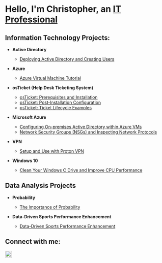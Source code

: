 <h1>Hello, I'm Christopher, an <a href="https://https://www.linkedin.com/in/christopher-g-de-kock/">IT Professional</a></h1>

<h2> Information Technology Projects:</h2>

- <b>Active Directory</b>
  - [Deploying Active Directory and Creating Users](https://github.com/Christopherdek/Dep-ActiveD)

- <b>Azure</b>
  - [Azure Virtual Machine Tutorial](https://github.com/Christopherdek/Azure-VM-Tutorial)

- <b>osTicket (Help Desk Ticketing System)</b>
  - [osTicket: Prerequisites and Installation](https://github.com/Christopherdek/osticket-prereqs)
  - [osTicket: Post-Installation Configuration](https://github.com/Christopherdek/post-install-config)
  - [osTicket: Ticket Lifecycle Examples](https://github.com/Christopherdek/ticket-lifecycle)
- <b>Microsoft Azure</b>
  - [Configuring On-premises Active Directory within Azure VMs](https://github.com/Christopherdek/configure-ad)
  - [Network Security Groups (NSGs) and Inspecting Network Protocols](https://github.com/Christopherdek/azure-network-protocols)

- <b>VPN</b>
  - [Setup and Use with Proton VPN](https://github.com/Christopherdek/VPN-Setup)

- <b>Windows 10</b>
  - [Clean Your Windows C Drive and Improve CPU Performance](https://github.com/Christopherdek/Windows-CDrive-Clean)
 
<h2>Data Analysis Projects</h2>

- <b>Probability</b>
  - [The Importance of Probability](https://github.com/Christopherdek/Probability-research)

- <b>Data-Driven Sports Performance Enhancement</b>
  - [Data-Driven Sports Performance Enhancement](https://github.com/Christopherdek/Data-Driven-Sport)

<h2>Connect with me:</h2>

[<img align="left" alt="Josh | LinkedIn" width="22px" src="https://cdn.jsdelivr.net/npm/simple-icons@v3/icons/linkedin.svg" />][linkedin]

[linkedin]: https://www.linkedin.com/in/christopher-g-de-kock/
